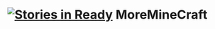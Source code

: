 [![Stories in Ready](https://badge.waffle.io/gigalouismdr/moreminecraft.png?label=ready&title=Ready)](https://waffle.io/gigalouismdr/moreminecraft)
MoreMineCraft
=============
